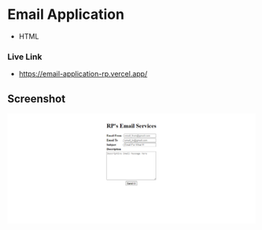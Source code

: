 # Email Application

- HTML

### Live Link

- https://email-application-rp.vercel.app/





## Screenshot

![App Screenshot](https://github.com/Rahul-Bhutaiya/HTML-Projects/blob/main/email-application/project-screenshot/email-application.png?raw=true)
